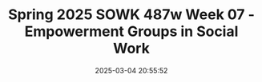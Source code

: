 ---
layout: single_presentation
name: spring-2025-sowk-487w-week-07-empowerment-groups-in-social-work.md
title: "Spring 2025 SOWK 487w Week 07 - Empowerment Groups in Social Work"
date:  2025-03-04 20:55:52
presentation_id: EUA7A8
permalink: /EUA7A8/
redirect_from:
  - /presentations/EUA7A8/spring-2025-sowk-487w-week-07-empowerment-groups-in-social-work
slides: 
  - slide_name: deck-EUA7A8-large-0.jpeg
    slide_alt: "Two cartoon mice converse on a black background; one asks, 'Are you pondering what I'm pondering?' Text includes 'IN SOCIAL WORK,' 'EMPOWERMENT GROUPS,' 'Jacob Campbell, Ph.D. LICSW, Heritage University,' 'SOWK 487,' 'Spring 2025.'"
  - slide_name: deck-EUA7A8-large-1.jpeg
    slide_alt: "The slide lists an agenda under 'WEEK 07 PLAN,' featuring topics: 'Family Treatment Modality Research Presentations,' 'Empowerment theory and group work,' and 'Midterm Feedback.' Creator: Jacob Campbell, Ph.D., LICSW, Heritage University."
  - slide_name: deck-EUA7A8-large-2.jpeg
    slide_alt: "Slide with text on a black background. Main text: 'A-03: FAMILY TREATMENT MODALITY RESEARCH PRESENTATIONS.' Bottom left corner: 'Jacob Campbell, Ph.D. LICSW, Heritage University.' Bottom right corner: 'SOWK 487a, Spring 2023.' White cartoon animals in corners."
  - slide_name: deck-EUA7A8-large-3.jpeg
    slide_alt: "A building labeled 'ACME LABS' in a dark, starry setting features text: 'STEVEN SPIELBERG PRESENTS PINKY and THE BRAIN.' Right side reads 'Pinky and The Brain Theme Song.'"
  - slide_name: deck-EUA7A8-large-4.jpeg
    slide_alt: "A stylized gavel labeled 'Power & Empowerment' rests above text reading, 'WHAT WOULD YOU DO $1 MILLION (Berks County Transition, 2012).' Presented by Jacob Campbell, Heritage University, for SOWK 487V, Spring 2023."
  - slide_name: deck-EUA7A8-large-5.jpeg
    slide_alt: "A cartoon businessman stands with folded arms beside text. The text reads: 'I AM NO BIRD; AND NO NET ENSNARES ME: I AM A FREE HUMAN BEING WITH AN INDEPENDENT WILL'— Charlotte Brontë, Jane EyreAbove are segments labeled 'EMPOWERMENT,' 'WHAT IS IT?' 'WHY IT'S IMPORTANT?' 'HOW WE DO IT?' in red and green boxes against a blue background."
  - slide_name: deck-EUA7A8-large-6.jpeg
    slide_alt: "Slide lists principles of empowerment theory: 1. Fight all oppression. 2. Maintain understanding of oppression. 3. People can empower themselves. 4. Connect with others for empowerment. 5. Share power between clinician and client.Bottom text: Jacob Campbell, PhD, UCSW, Heritage University.  SOWK 487w, Spring 2025."
  - slide_name: deck-EUA7A8-large-7.jpeg
    slide_alt: "Slide displays principles of empowerment theory. Text outlines five points focusing on client-centered approaches, viewing clients positively, aiming for social change, examining clinician practices, and addressing broader social-political issues."
  - slide_name: deck-EUA7A8-large-8.jpeg
    slide_alt: "Slide text outlines empowerment in micro practice, focusing on self-efficacy. Key points: skill building, gaining self-awareness, learning to navigate systems. Includes acknowledgment: 'Jacob Campbell, Ph.D., LCSW, Heritage University.'"
  - slide_name: deck-EUA7A8-large-9.jpeg
    slide_alt: "Slide titled 'Step 2: Critical Consciousness' discusses empowerment theory. It emphasizes connecting clients to the broader context by identifying barriers, defining power, and providing group support. Includes the presenter's credentials."
  - slide_name: deck-EUA7A8-large-10.jpeg
    slide_alt: "Text slide titled 'STEP 3: SOCIAL CHANGE' describes creating significant social change through policy/legal changes, mentorship, and connecting activities. Footer credits Jacob Campbell, Ph.D. LICSW, Heritage University, and mentions 'SOWK 487w Spring 2025.'"
  - slide_name: deck-EUA7A8-large-11.jpeg
    slide_alt: "The slide outlines four stages in empowerment within mezzo practice: 'Planning,' 'Consciousness Raising/Conscientization,' 'Social/Collective Action,' and 'Embeddedness in the Community.' Cited references include Breton (2017) and Garvin et al. (2017)."
  - slide_name: deck-EUA7A8-large-12.jpeg
    slide_alt: "Flowchart titled 'Intervention/Collaborative Action' with four stages: Planning, Consciousness Raising/Conscientization, Social/Collective Action, Embeddness in the Community. Key points include inclusivity, clear purpose, dual focus, risk, and time."
  - slide_name: deck-EUA7A8-large-13.jpeg
    slide_alt: "A slide with a blue flowchart titled 'INTERVENTION/COLLABORATIVE ACTION' containing stages: 'PLANNING,' 'CONSCIOUSNESS RAISING/CONSCIENTIZATION,' 'SOCIAL/COLLECTIVE ACTION,' 'EMBEDDEDNESS IN THE COMMUNITY.' Text explains collaborative actions: 'Mutual aid model,' 'Developing actions to address needs expressed.'"
  - slide_name: deck-EUA7A8-large-14.jpeg
    slide_alt: "A hammer drives a nail through labeled blue boxes: 'Planning,' 'Consciousness Raising/Conscientization,' 'Social/Collective Action,' and 'Embeddeness in the Community,' into a green box reading 'Implement the actions to address expressed needs.' Context includes references to 'Stages in Empowerment in Mezzo Practice.'"
  - slide_name: deck-EUA7A8-large-15.jpeg
    slide_alt: "The slide features four blue boxes labeled 'Planning,' 'Consciousness Raising / Conscientization,' 'Social / Collective Action,' and 'Embeddedness in the Community' under 'Intervention/Collaborative Action.' Notes mention group poststage and consolidating changes."
  - slide_name: deck-EUA7A8-large-16.jpeg
    slide_alt: "A group of diverse women stand together, clapping and smiling, in a room with a wooden shelf. A large screen displays a message. Text on the slide:'DR. ANDREA MONTGOMERY DI MARCO, PH.D.How a Group of Refugee-immigrant Women Living in the Diaspora in Metro-Vancouver Define Flourishing and Experience Participatory-Hospitality: A Feminist Participatory Action Research'Photo credit: Jimmy Jeong/The Globe and Mail."
  - slide_name: deck-EUA7A8-large-17.jpeg
    slide_alt: "QR code for course feedback is centered on a dark background. Text reads, 'MIDTERM COURSE FEEDBACK PLEASE COMPLETE.' Additional text: 'Jacob Campbell, Ph.D. LICSW Heritage University' and 'SOWK 487w Spring 2023.'"
presentation_description_md: >
  We%20return%20to%20the%20topic%20of%20work%20with%20families%20in%20week%20seven.%20Students%20will%20complete%20their%20presentations%20and%20share%20evidence-based%20family%20treatment%20modalities.%20They%20will%20also%20start%20reading%20a%20portion%20of%20the%20content%20from%20Washington%20Coalition%20of%20Sexual%20Assault%20Programs%20(2014)%20Section%201,%20which%20presents%20a%20model%20for%20psychoeducational%20groups.%20During%20class,%20we%20will%20look%20at%20the%20empowerment%20theory%20in%20group%20work%20and%20some%20examples%20of%20how%20this%20is%20implemented.%20The%20agenda%20for%20class%20this%20week%20is%20as%20follows:%0A%0A-%20Family%20Treatment%20Modality%20Research%20Presentations%0A-%20Empowerment%20theory%20and%20group%20work%0A-%20Midterm%20Feedback
downloadable_slides: deck-EUA7A8.pdf
slides_count: 18
header:
  teaser: deck-EUA7A8-thumb-0.jpeg
presentation_video: 
location: "Heritage University"
tags:
  - Heritage University
  - BASW Program
  - SOWK 487w
---